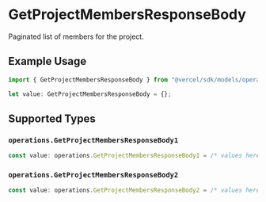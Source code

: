 # GetProjectMembersResponseBody

Paginated list of members for the project.

## Example Usage

```typescript
import { GetProjectMembersResponseBody } from "@vercel/sdk/models/operations/getprojectmembers.js";

let value: GetProjectMembersResponseBody = {};
```

## Supported Types

### `operations.GetProjectMembersResponseBody1`

```typescript
const value: operations.GetProjectMembersResponseBody1 = /* values here */
```

### `operations.GetProjectMembersResponseBody2`

```typescript
const value: operations.GetProjectMembersResponseBody2 = /* values here */
```

